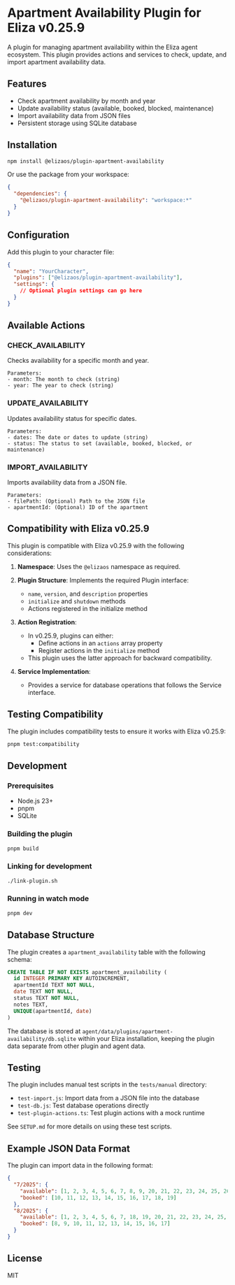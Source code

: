# Apartment Availability Plugin for Eliza v0.25.9

A plugin for managing apartment availability within the Eliza agent ecosystem. This plugin provides actions and services to check, update, and import apartment availability data.

## Features

- Check apartment availability by month and year
- Update availability status (available, booked, blocked, maintenance)
- Import availability data from JSON files
- Persistent storage using SQLite database

## Installation

```bash
npm install @elizaos/plugin-apartment-availability
```

Or use the package from your workspace:

```json
{
  "dependencies": {
    "@elizaos/plugin-apartment-availability": "workspace:*"
  }
}
```

## Configuration

Add this plugin to your character file:

```json
{
  "name": "YourCharacter",
  "plugins": ["@elizaos/plugin-apartment-availability"],
  "settings": {
    // Optional plugin settings can go here
  }
}
```

## Available Actions

### CHECK_AVAILABILITY

Checks availability for a specific month and year.

```
Parameters:
- month: The month to check (string)
- year: The year to check (string)
```

### UPDATE_AVAILABILITY

Updates availability status for specific dates.

```
Parameters:
- dates: The date or dates to update (string)
- status: The status to set (available, booked, blocked, or maintenance)
```

### IMPORT_AVAILABILITY

Imports availability data from a JSON file.

```
Parameters:
- filePath: (Optional) Path to the JSON file
- apartmentId: (Optional) ID of the apartment
```

## Compatibility with Eliza v0.25.9

This plugin is compatible with Eliza v0.25.9 with the following considerations:

1. **Namespace**: Uses the `@elizaos` namespace as required.

2. **Plugin Structure**: Implements the required Plugin interface:
   - `name`, `version`, and `description` properties
   - `initialize` and `shutdown` methods
   - Actions registered in the initialize method

3. **Action Registration**: 
   - In v0.25.9, plugins can either:
     - Define actions in an `actions` array property
     - Register actions in the `initialize` method
   - This plugin uses the latter approach for backward compatibility.

4. **Service Implementation**:
   - Provides a service for database operations that follows the Service interface.

## Testing Compatibility

The plugin includes compatibility tests to ensure it works with Eliza v0.25.9:

```bash
pnpm test:compatibility
```

## Development

### Prerequisites

- Node.js 23+
- pnpm
- SQLite

### Building the plugin

```bash
pnpm build
```

### Linking for development

```bash
./link-plugin.sh
```

### Running in watch mode

```bash
pnpm dev
```

## Database Structure

The plugin creates a `apartment_availability` table with the following schema:

```sql
CREATE TABLE IF NOT EXISTS apartment_availability (
  id INTEGER PRIMARY KEY AUTOINCREMENT,
  apartmentId TEXT NOT NULL,
  date TEXT NOT NULL,
  status TEXT NOT NULL,
  notes TEXT,
  UNIQUE(apartmentId, date)
)
```

The database is stored at `agent/data/plugins/apartment-availability/db.sqlite` within your Eliza installation, keeping the plugin data separate from other plugin and agent data.

## Testing

The plugin includes manual test scripts in the `tests/manual` directory:

- `test-import.js`: Import data from a JSON file into the database
- `test-db.js`: Test database operations directly
- `test-plugin-actions.ts`: Test plugin actions with a mock runtime

See `SETUP.md` for more details on using these test scripts.

## Example JSON Data Format

The plugin can import data in the following format:

```json
{
  "7/2025": {
    "available": [1, 2, 3, 4, 5, 6, 7, 8, 9, 20, 21, 22, 23, 24, 25, 26, 27, 28, 29, 30, 31],
    "booked": [10, 11, 12, 13, 14, 15, 16, 17, 18, 19]
  },
  "8/2025": {
    "available": [1, 2, 3, 4, 5, 6, 7, 18, 19, 20, 21, 22, 23, 24, 25, 26, 27, 28, 29, 30, 31],
    "booked": [8, 9, 10, 11, 12, 13, 14, 15, 16, 17]
  }
}
```

## License

MIT 